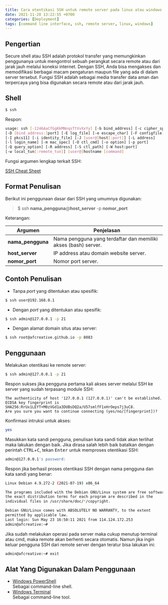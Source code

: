 ```yaml
---
title: Cara otentikasi SSH untuk remote server pada linux atau windows
date: 2021-11-28 13:22:55 +0700
categories: [Deployment]
tags: [command line interface, ssh, remote server, linux, windows]
---
```

## Pengertian
Secure shell atau SSH adalah protokol transfer yang memungkinkan penggunanya untuk mengontrol sebuah perangkat secara remote atau dari jarak jauh melalui koneksi internet. Dengan SSH, Anda bisa mengakses dan memodifikasi berbagai macam pengaturan maupun file yang ada di dalam server tersebut. Fungsi SSH adalah sebagai media transfer data aman dan terpercaya yang bisa digunakan secara remote atau dari jarak jauh.

## Shell
```bash
$ ssh
```
Respon:
```bash
usage: ssh [-1246AaCfGgKkMNnqsTtVvXxYy] [-b bind_address] [-c cipher_spec]
[-D [bind_address:]port] [-E log_file] [-e escape_char] [-F configfile]
[-I pkcs11] [-i identity_file] [-J [user@]host[:port]] [-L address]
[-l login_name] [-m mac_spec] [-O ctl_cmd] [-o option] [-p port]
[-Q query_option] [-R address] [-S ctl_path] [-W host:port]
[-w local_tun[:remote_tun]] [user@]hostname [command]
```

Fungsi argumen lengkap terkait SSH:

[SSH Cheat Sheet](https://lzone.de/cheat-sheet/SSH)

## Format Penulisan
Berikut ini penggunaan dasar dari SSH yang umumnya digunakan:
> $ ssh **nama_pengguna**@**host_server** -p **nomor_port**

Keterangan:

| Argumen | Penjelasan |
| ----------- | ----------- |
| **nama_pengguna** | Nama pengguna yang terdaftar dan memiliki akses (bash) server. |
| **host_server** | IP address atau domain website server. |
| **nomor_port** | Nomor port server. |


## Contoh Penulisan
- Tanpa *port* yang ditentukan atau spesifik:
```bash
$ ssh user@192.168.0.1
```

- Dengan *port* yang ditentukan atau spesifik:
```bash
$ ssh admin@127.0.0.1 -p 21
```

- Dengan alamat domain situs atau server:
```bash
$ ssh root@afcreative.github.io -p 8083
```

## Penggunaan
Melakukan otentikasi ke remote server:
```bash
$ ssh admin@127.0.0.1 -p 21
```

Respon sukses jika pengguna pertama kali akses server melalui SSH ke server yang sudah terpasang module SSH:
```shell
The authenticity of host '127.0.0.1 (127.0.0.1)' can't be established.
ECDSA key fingerprint is SHA256:RrUx1LEYT+M0zVGd1a3DUBsDQ2a/U57smlfF1xHrOeps7j3uC8.
Are you sure you want to continue connecting (yes/no/[fingerprint])?
```

Konfirmasi intruksi untuk akses:
```bash
yes
```

Masukkan kata sandi pengguna, penulisan kata sandi tidak akan terlihat maka lakukan dengan baik. Jika dirasa salah lebih baik batalkan dengan perintah <kbd>CTRL</kbd>+<kbd>C</kbd>, tekan <kbd>Enter</kbd> untuk memproses otentikasi SSH:
```bash
admin@127.0.0.1's password:
```

Respon jika berhasil proses otentikasi SSH dengan nama pengguna dan kata sandi yang benar:
```bash
Linux Debian 4.9.272-2 (2021-07-19) x86_64

The programs included with the Debian GNU/Linux system are free software;
the exact distribution terms for each program are described in the
individual files in /usr/share/doc/*/copyright.

Debian GNU/Linux comes with ABSOLUTELY NO WARRANTY, to the extent
permitted by applicable law.
Last login: Sun May 23 16:50:11 2021 from 114.124.172.253
admin@afcreative:~#
```
Jika sudah melakukan operasi pada server maka cukup menutup terminal atau cmd, maka remote akan berhenti secara otomatis. Namun jika ingin keluar pengguna SSH dari remote server dengan teratur bisa lakukan ini:
```bash
admin@afcreative:~# exit
```

## Alat Yang Digunakan Dalam Penggunaan
- [Windows PowerShell](https://docs.microsoft.com/en-us/powershell/scripting/overview?view=powershell-7.2)<br/>Sebagai command-line shell.
- [Windows Terminal](https://www.microsoft.com/en-us/p/windows-terminal/9n0dx20hk701)<br/>Sebagai command-line tool.
